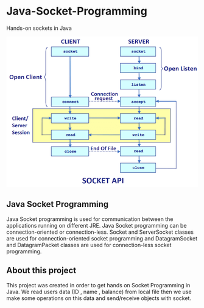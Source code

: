 # Java-Socket-Programming
Hands-on sockets in Java


 ![ALT](socket-programming.png "Credit: Javatpoint")

## Java Socket Programming

Java Socket programming is used for communication between the applications running on different JRE.
Java Socket programming can be connection-oriented or connection-less.
Socket and ServerSocket classes are used for connection-oriented socket programming and DatagramSocket and DatagramPacket classes are used for connection-less socket programming.

## About this project 

This project was created in order to get hands on Socket Programming in Java. We read users data (ID , name , balance) from local file then we use make some operations on this data and send/receive objects with socket.
